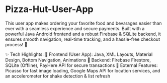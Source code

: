 # Pizza-Hut-User-App
This user app makes ordering your favorite food and bevarages easier than ever with a seamless experience and secure payments. Built with a powerful Java Android frontend and a robust Firebase & SQLite backend, it ensures smooth navigation, real-time tracking, and a hassle-free checkout process! 🚀

✨ Tech Highlights:
🔹 Frontend (User App): Java, XML Layouts, Material Design, Bottom Navigation, Animations
🔹 Backend: Firebase Firestore, SQLite (Offline), PayHere API for secure transactions
🔹 External Features: Picasso for fast image loading, Google Maps API for location services, and an accelerometer for shake detection & list refresh
